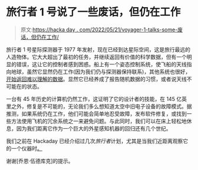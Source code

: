 # 旅行者 1 号说了一些废话，但仍在工作

> 原文:[https://hacka day . com/2022/05/21/voyager-1-talks-some-废话，但仍在工作/](https://hackaday.com/2022/05/21/voyager-1-talks-some-nonsense-but-is-still-working/)

旅行者 1 号星际探测器于 1977 年发射，现在已经到达星际空间，这是旅行最远的人造物体。它大大超出了最初的任务，并继续返回有价值的科学数据，但有一个明显的错误，这让它的控制者感到困惑。船上有一个姿态控制系统，使飞船的天线指向地球，虽然它显然仍在工作(因为我们仍与探测器保持联系)，其他系统也很好，[开始返回难以理解的数据](https://www.jpl.nasa.gov/news/engineers-investigating-nasas-voyager-1-telemetry-data)。显然它已经养成了报告随机数据的习惯，或者说天线不可能在的状态。

一台有 45 年历史的计算机仍然工作，这证明了它的设计者的技能，在 145 亿英里之外，修复是不可能的，无论我们多么想知道太空中旧电子设备的故障模式。据推测，如果系统仍在工作，他们可能会简单地忍受故障，发布软件修复，或找到一些方法使用飞机的冗余系统之一来避免问题。与此同时，我们可以在床上轻松地休息，因为我们距离它作为一个巨大的外星感知机器的回归还有几个世纪。

我们之前在 Hackaday 已经介绍过几次*旅行者*计划，尤其是当我们近距离观察它的一个仪器时[。](https://hackaday.com/2020/12/31/still-working-after-all-these-years-the-voyager-plasma-wave-subsystem/)

谢谢[乔恩·伍德库克]的提示。